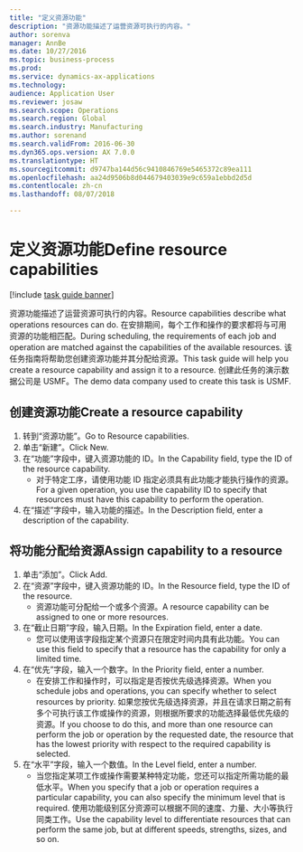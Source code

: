 ```yaml
--- 
title: "定义资源功能"
description: "资源功能描述了运营资源可执行的内容。"
author: sorenva
manager: AnnBe
ms.date: 10/27/2016
ms.topic: business-process
ms.prod: 
ms.service: dynamics-ax-applications
ms.technology: 
audience: Application User
ms.reviewer: josaw
ms.search.scope: Operations
ms.search.region: Global
ms.search.industry: Manufacturing
ms.author: sorenand
ms.search.validFrom: 2016-06-30
ms.dyn365.ops.version: AX 7.0.0
ms.translationtype: HT
ms.sourcegitcommit: d9747ba144d56c9410846769e5465372c89ea111
ms.openlocfilehash: aa24d9506b8d044679403039e9c659a1ebbd2d5d
ms.contentlocale: zh-cn
ms.lasthandoff: 08/07/2018

---
```

# <a name="define-resource-capabilities"></a><span data-ttu-id="b81c9-103">定义资源功能</span><span class="sxs-lookup"><span data-stu-id="b81c9-103">Define resource capabilities</span></span>

[!include [task guide banner](../../includes/task-guide-banner.md)]

<span data-ttu-id="b81c9-104">资源功能描述了运营资源可执行的内容。</span><span class="sxs-lookup"><span data-stu-id="b81c9-104">Resource capabilities describe what operations resources can do.</span></span> <span data-ttu-id="b81c9-105">在安排期间，每个工作和操作的要求都将与可用资源的功能相匹配。</span><span class="sxs-lookup"><span data-stu-id="b81c9-105">During scheduling, the requirements of each job and operation are matched against the capabilities of the available resources.</span></span> <span data-ttu-id="b81c9-106">该任务指南将帮助您创建资源功能并其分配给资源。</span><span class="sxs-lookup"><span data-stu-id="b81c9-106">This task guide will help you create a resource capability and assign it to a resource.</span></span> <span data-ttu-id="b81c9-107">创建此任务的演示数据公司是 USMF。</span><span class="sxs-lookup"><span data-stu-id="b81c9-107">The demo data company used to create this task is USMF.</span></span>


## <a name="create-a-resource-capability"></a><span data-ttu-id="b81c9-108">创建资源功能</span><span class="sxs-lookup"><span data-stu-id="b81c9-108">Create a resource capability</span></span>
1. <span data-ttu-id="b81c9-109">转到“资源功能”。</span><span class="sxs-lookup"><span data-stu-id="b81c9-109">Go to Resource capabilities.</span></span>
2. <span data-ttu-id="b81c9-110">单击“新建”。</span><span class="sxs-lookup"><span data-stu-id="b81c9-110">Click New.</span></span>
3. <span data-ttu-id="b81c9-111">在“功能”字段中，键入资源功能的 ID。</span><span class="sxs-lookup"><span data-stu-id="b81c9-111">In the Capability field, type the ID of the resource capability.</span></span>
    * <span data-ttu-id="b81c9-112">对于特定工序，请使用功能 ID 指定必须具有此功能才能执行操作的资源。</span><span class="sxs-lookup"><span data-stu-id="b81c9-112">For a given operation, you use the capability ID to specify that resources must have this capability to perform the operation.</span></span>  
4. <span data-ttu-id="b81c9-113">在“描述”字段中，输入功能的描述。</span><span class="sxs-lookup"><span data-stu-id="b81c9-113">In the Description field, enter a description of the capability.</span></span>

## <a name="assign-capability-to-a-resource"></a><span data-ttu-id="b81c9-114">将功能分配给资源</span><span class="sxs-lookup"><span data-stu-id="b81c9-114">Assign capability to a resource</span></span>
1. <span data-ttu-id="b81c9-115">单击“添加”。</span><span class="sxs-lookup"><span data-stu-id="b81c9-115">Click Add.</span></span>
2. <span data-ttu-id="b81c9-116">在“资源”字段中，键入资源功能的 ID。</span><span class="sxs-lookup"><span data-stu-id="b81c9-116">In the Resource field, type the ID of the resource.</span></span>
    * <span data-ttu-id="b81c9-117">资源功能可分配给一个或多个资源。</span><span class="sxs-lookup"><span data-stu-id="b81c9-117">A resource capability can be assigned to one or more resources.</span></span>  
3. <span data-ttu-id="b81c9-118">在“截止日期”字段，输入日期。</span><span class="sxs-lookup"><span data-stu-id="b81c9-118">In the Expiration field, enter a date.</span></span>
    * <span data-ttu-id="b81c9-119">您可以使用该字段指定某个资源只在限定时间内具有此功能。</span><span class="sxs-lookup"><span data-stu-id="b81c9-119">You can use this field to specify that a resource has the capability for only a limited time.</span></span>  
4. <span data-ttu-id="b81c9-120">在“优先”字段，输入一个数字。</span><span class="sxs-lookup"><span data-stu-id="b81c9-120">In the Priority field, enter a number.</span></span>
    * <span data-ttu-id="b81c9-121">在安排工作和操作时，可以指定是否按优先级选择资源。</span><span class="sxs-lookup"><span data-stu-id="b81c9-121">When you schedule jobs and operations, you can specify whether to select resources by priority.</span></span> <span data-ttu-id="b81c9-122">如果您按优先级选择资源，并且在请求日期之前有多个可执行该工作或操作的资源，则根据所要求的功能选择最低优先级的资源。</span><span class="sxs-lookup"><span data-stu-id="b81c9-122">If you choose to do this, and more than one resource can perform the job or operation by the requested date, the resource that has the lowest priority with respect to the required capability is selected.</span></span>  
5. <span data-ttu-id="b81c9-123">在“水平”字段，输入一个数值。</span><span class="sxs-lookup"><span data-stu-id="b81c9-123">In the Level field, enter a number.</span></span>
    * <span data-ttu-id="b81c9-124">当您指定某项工作或操作需要某种特定功能，您还可以指定所需功能的最低水平。</span><span class="sxs-lookup"><span data-stu-id="b81c9-124">When you specify that a job or operation requires a particular capability, you can also specify the minimum level that is required.</span></span> <span data-ttu-id="b81c9-125">使用功能级别区分资源可以根据不同的速度、力量、大小等执行同类工作。</span><span class="sxs-lookup"><span data-stu-id="b81c9-125">Use the capability level to differentiate resources that can perform the same job, but at different speeds, strengths, sizes, and so on.</span></span>  


